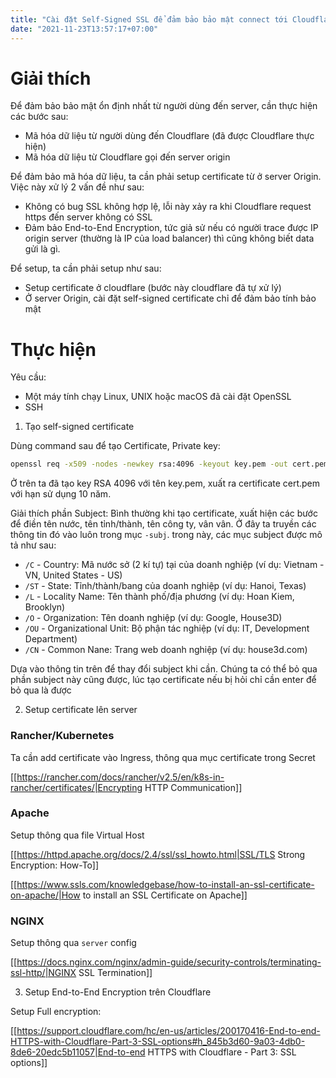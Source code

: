 ```yaml
---
title: "Cài đặt Self-Signed SSL để đảm bảo bảo mật connect tới Cloudflare"
date: "2021-11-23T13:57:17+07:00"
---
```


# Giải thích

Để đảm bảo bảo mật ổn định nhất từ người dùng đến server, cần thực hiện các bước sau:

  * Mã hóa dữ liệu từ người dùng đến Cloudflare (đã được Cloudflare thực hiện)
  * Mã hóa dữ liệu từ Cloudflare gọi đến server origin

Để đảm bảo mã hóa dữ liệu, ta cần phải setup certificate từ ở server Origin. Việc này xử lý 2 vấn đề như sau:
  - Không có bug SSL không hợp lệ, lỗi này xảy ra khi Cloudflare request https đến server không có SSL
  - Đảm bảo End-to-End Encryption, tức giả sử nếu có người trace được IP origin server (thường là IP của load balancer) thì cũng không biết data gửi là gì.
  
Để setup, ta cần phải setup như sau:
  * Setup certificate ở cloudflare (bước này cloudflare đã tự xử lý)
  * Ở server Origin, cài đặt self-signed certificate chỉ để đảm bảo tính bảo mật

# Thực hiện

Yêu cầu:
  * Một máy tính chạy Linux, UNIX hoặc macOS đã cài đặt OpenSSL
  * SSH 

1. Tạo self-signed certificate

Dùng command sau để tạo Certificate, Private key:

```bash
openssl req -x509 -nodes -newkey rsa:4096 -keyout key.pem -out cert.pem -days 3650 -subj "/C=VN/ST=Hanoi/L=Thanh Xuan/O=House3D LLC/OU=IT/CN=house3d.com"
```

Ở trên ta đã tạo key RSA 4096 với tên key.pem, xuất ra certificate cert.pem với hạn sử dụng 10 năm.

Giải thích phần Subject: Bình thường khi tạo certificate, xuất hiện các bước để điền tên nước, tên tỉnh/thành, tên công ty, vân vân. Ở đây ta truyền các thông tin đó vào luôn trong mục `-subj`. trong này, các mục subject được mô tả như sau:
  * `/C` - Country: Mã nước sở (2 kí tự) tại của doanh nghiệp (ví dụ: Vietnam - VN, United States - US)
  * `/ST` - State: Tỉnh/thành/bang của doanh nghiệp (ví dụ: Hanoi, Texas)
  * `/L` - Locality Name: Tên thành phố/địa phương (ví dụ: Hoan Kiem, Brooklyn)
  * `/O` - Organization: Tên doanh nghiệp (ví dụ: Google, House3D)
  * `/OU` - Organizational Unit: Bộ phận tác nghiệp (ví dụ: IT, Development Department)
  * `/CN` - Common Nane: Trang web doanh nghiệp (ví dụ: house3d.com)

Dựa vào thông tin trên để thay đổi subject khi cần. Chúng ta có thể bỏ qua phần subject này cũng được, lúc tạo certificate nếu bị hỏi chỉ cần enter để bỏ qua là được

2. Setup certificate lên server

### Rancher/Kubernetes

Ta cần add certificate vào Ingress, thông qua mục certificate trong Secret

[[https://rancher.com/docs/rancher/v2.5/en/k8s-in-rancher/certificates/|Encrypting HTTP Communication]]

### Apache

Setup thông qua file Virtual Host

[[https://httpd.apache.org/docs/2.4/ssl/ssl_howto.html|SSL/TLS Strong Encryption: How-To]]

[[https://www.ssls.com/knowledgebase/how-to-install-an-ssl-certificate-on-apache/|How to install an SSL Certificate on Apache]]

### NGINX

Setup thông qua `server` config

[[https://docs.nginx.com/nginx/admin-guide/security-controls/terminating-ssl-http/|NGINX SSL Termination]]

3. Setup End-to-End Encryption trên Cloudflare

Setup Full encryption:

[[https://support.cloudflare.com/hc/en-us/articles/200170416-End-to-end-HTTPS-with-Cloudflare-Part-3-SSL-options#h_845b3d60-9a03-4db0-8de6-20edc5b11057|End-to-end HTTPS with Cloudflare - Part 3: SSL options]]